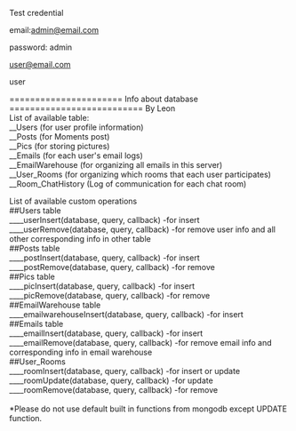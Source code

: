 Test credential

email:admin@email.com

password: admin

user@email.com

user


====================== Info about database ========================== By Leon<br />
List of available table:<br />
__Users (for user profile information)<br />
__Posts (for Moments post)<br />
__Pics (for storing pictures)<br />
__Emails (for each user's email logs)<br />
__EmailWarehouse (for organizing all emails in this server)<br />
__User_Rooms (for organizing which rooms that each user participates)<br />
__Room_ChatHistory (Log of communication for each chat room)<br />
  
List of available custom operations<br />
##Users table<br />
____userInsert(database, query, callback) -for insert<br />
____userRemove(database, query, callback) -for remove user info and all other corresponding info in other table<br />
##Posts table<br />
____postInsert(database, query, callback) -for insert<br />
____postRemove(database, query, callback) -for remove<br />
##Pics table<br />
____picInsert(database, query, callback) -for insert<br />
____picRemove(database, query, callback) -for remove<br />
##EmailWarehouse table<br />
____emailwarehouseInsert(database, query, callback) -for insert<br />
##Emails table<br />
____emailInsert(database, query, callback) -for insert<br />
____emailRemove(database, query, callback) -for remove email info and corresponding info in email warehouse<br />
##User_Rooms<br />
____roomInsert(database, query, callback) -for insert or update<br />
____roomUpdate(database, query, callback) -for update<br />
____roomRemove(database, query, callback) -for remove<br />
<br />
*Please do not use default built in functions from mongodb except UPDATE function.<br />
